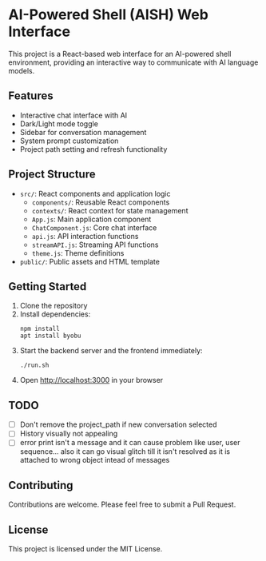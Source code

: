# AI-Powered Shell (AISH) Web Interface

This project is a React-based web interface for an AI-powered shell environment, providing an interactive way to communicate with AI language models.

## Features

- Interactive chat interface with AI
- Dark/Light mode toggle
- Sidebar for conversation management
- System prompt customization
- Project path setting and refresh functionality

## Project Structure

- `src/`: React components and application logic
  - `components/`: Reusable React components
  - `contexts/`: React context for state management
  - `App.js`: Main application component
  - `ChatComponent.js`: Core chat interface
  - `api.js`: API interaction functions
  - `streamAPI.js`: Streaming API functions
  - `theme.js`: Theme definitions
- `public/`: Public assets and HTML template

## Getting Started

1. Clone the repository
2. Install dependencies:
   ```
   npm install
   apt install byobu
   ```
3. Start the backend server and the frontend immediately:
   ```
   ./run.sh
   ```
4. Open [http://localhost:3000](http://localhost:3000) in your browser

## TODO
- [ ] Don't remove the project_path if new conversation selected
- [ ] History visually not appealing
- [ ] error print isn't a message and it can cause problem like user, user sequence... also it can go visual glitch till it isn't resolved as it is attached to wrong object intead of messages

## Contributing

Contributions are welcome. Please feel free to submit a Pull Request.

## License

This project is licensed under the MIT License.
